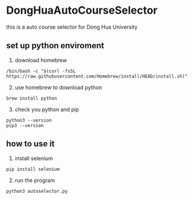 # DongHuaAutoCourseSelector
this is a auto course selector for Dong Hua University
##  set up python enviroment
1.  download homebrew
```
/bin/bash -c "$(curl -fsSL https://raw.githubusercontent.com/Homebrew/install/HEAD/install.sh)"
```
2.  use homebrew to download python
```
brew install python
```
3.  check you python and pip
```
python3 --version
pip3 --version
```

##  how to use it
1.  install selenium
```
pip install selenium
```
2.  run the program
```
python3 autoselector.py
```
